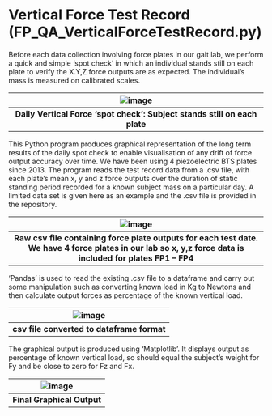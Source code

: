 # Vertical Force Test Record (FP_QA_VerticalForceTestRecord.py)

Before each data collection involving force plates in our gait lab, we perform a quick and simple ‘spot check’ in which an individual stands still on each plate to verify the X.Y,Z force outputs  are as expected. The individual’s mass is measured on calibrated scales. 

|![image](https://user-images.githubusercontent.com/50867224/204856084-ddea73a0-1236-4a65-82c1-a2b1a9ab0436.png)|
|:--:|
| <b>Daily Vertical Force ‘spot check’: Subject stands still on each plate</b>|



This Python program produces graphical representation of the long term results of the daily spot check to enable visualisation of any drift of force output accuracy over time. We have been using 4 piezoelectric BTS plates since 2013.
The program reads the test record data from a .csv  file, with each plate’s mean x, y and z force outputs over the duration of static standing period recorded for a known subject mass on a particular day. A limited data set is  given here as an example and the .csv file is provided in the repository.

 |![image](https://user-images.githubusercontent.com/50867224/204856160-377ed5f5-dc70-496f-8c5e-eb4176dd4788.png)|
 |:--:|
| <b>Raw csv file containing force plate outputs for each test date. We have 4 force plates in our lab so x, y,z force data is included for plates FP1 – FP4</b>|




‘Pandas’ is used to read the existing .csv  file to a dataframe and carry out some manipulation such as converting known load in Kg to Newtons and then calculate output forces as percentage of the known vertical load.

|![image](https://user-images.githubusercontent.com/50867224/204856230-d23449d0-88fa-4c92-ac8a-52585be9fadd.png) |
|:--:|
| <b>csv file converted to dataframe format</b>|




The graphical output is produced using ‘Matplotlib’. It displays output as percentage of known vertical load, so should equal the subject’s weight for Fy and be close to zero for Fz and Fx.

|![image](https://user-images.githubusercontent.com/50867224/204856362-26c12af1-a53c-4984-b348-cf9830519335.png)|
|:--:|
| <b>Final Graphical Output</b>|

 

 


